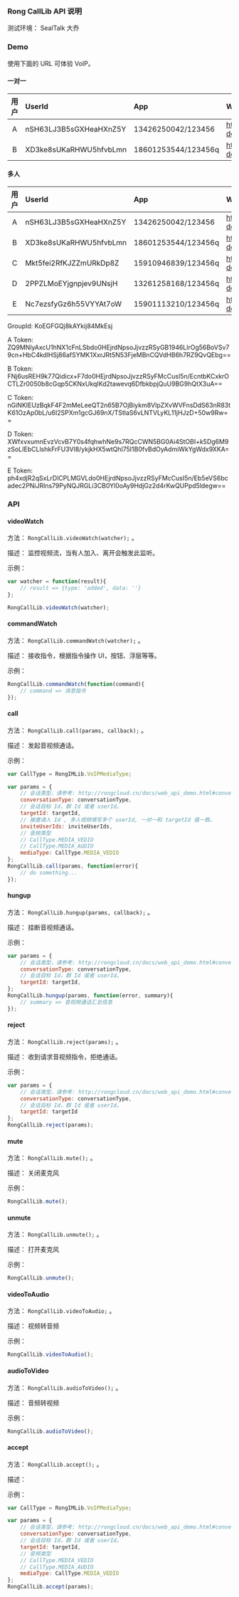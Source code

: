 ### Rong CallLib API 说明

测试环境： SealTalk 大乔

### Demo

使用下面的 URL 可体验 VoIP。

#### 一对一


|用户       | UserId    | App                  |Web   
|:---------:|:----------|:-------------------- |:-------------------------------------------------
|A          | nSH63LJ3B5sGXHeaHXnZ5Y | 13426250042/123456   |https://yuhongda0315.github.io/martin-demo/calllib/agora/private.html
|B          | XD3ke8sUKaRHWU5hfvbLmn | 18601253544/123456q  |https://yuhongda0315.github.io/martin-demo/calllib/agora/private.html?peer
 
#### 多人

|用户       | UserId    | App                  |Web   
|:---------:|:----------|:-------------------- |:-------------------------------------------------
|A          | nSH63LJ3B5sGXHeaHXnZ5Y | 13426250042/123456    | https://yuhongda0315.github.io/martin-demo/calllib/agora/group.html
|B          | XD3ke8sUKaRHWU5hfvbLmn | 18601253544/123456q   | https://yuhongda0315.github.io/martin-demo/calllib/agora/group.html?peer1
|C          | Mkt5fei2RfKJZZmURkDp8Z | 15910946839/123456q   | https://yuhongda0315.github.io/martin-demo/calllib/agora/group.html?peer2
|D          | 2PPZLMoEYjgnpjev9UNsjH | 13261258168/123456q   | https://yuhongda0315.github.io/martin-demo/calllib/agora/group.html?peer3
|E          | Nc7ezsfyGz6h55VYYAt7oW | 15901113210/123456q   | https://yuhongda0315.github.io/martin-demo/calllib/agora/group.html?peer4

GroupId: KoEGFGQj8kAYkij84MkEsj

A Token: ZQ9MNlyAxcU1hNX1cFnLSbdo0HEjrdNpsoJjvzzRSyGB1946LlrOg56BoVSv79cn+HbC4kdlHSj86afSYMK1XxrJRt5N53FjeMBnCQVdHB6h7RZ9QvQEbg==

B Token: FNj6usREH9k77Qidicx+F7do0HEjrdNpsoJjvzzRSyFMcCusI5n/EcntbKCxkrOCTLZr0050b8cGqp5CKNxUkqIKd2tawevq6DfbkbpjQuU9BG9hQtX3uA==

C Token: nGiNKIEUzBqkF4F2mMeLeeQT2n65B7OjBiykm8VlpZXvWVFnsDdS63nR83tK61OzAp0bL/u6I2SPXm1gcGJ69nX/TStlaS6vLNTVLyKL11jHJzD+50w9Rw==

D Token: XWfxvxumnEvzVcvB7Y0s4fqhwhNe9s7RQcCWN5BG0Ai4StOBI+k5Dg6M9zSoLIEbCLlshkFrFU3Vl8/ykjkHX5wtQhl75I1B0fvBdOyAdmiWkYgWdx9XKA==

E Token: ph4xdjR2qSxLrDlCPLMGVLdo0HEjrdNpsoJjvzzRSyFMcCusI5n/Eb5eVS6bcadec2PNiJRlns79PyNQJRGLi3CB0Yl0oAy9HdjGz2d4rKwQUPpd5ldegw==

### API

    
#### videoWatch

方法： `RongCallLib.videoWatch(watcher);` 。

描述： 监控视频流，当有人加入、离开会触发此监听。
   
示例：

```js
var watcher = function(result){
    // result => {type: 'added', data: ''}
};

RongCallLib.videoWatch(watcher);
```
    
#### commandWatch

方法： `RongCallLib.commandWatch(watcher);` 。

描述： 接收指令，根据指令操作 UI，按钮、浮层等等。
   
示例：

```js
RongCallLib.commandWatch(function(command){
    // command => 消息指令
});

```
#### call

方法： `RongCallLib.call(params, callback);` 。

描述： 发起音视频通话。
   
示例：

```js
var CallType = RongIMLib.VoIPMediaType;

var params = {
    // 会话类型，请参考: http://rongcloud.cn/docs/web_api_demo.html#conversation_type
    conversationType: conversationType,
    // 会话目标 Id，群 Id 或者 userId。 
    targetId: targetId,
    // 被邀请人 Id , 多人视频填写多个 userId, 一对一和 targetId 值一致。
    inviteUserIds: inviteUserIds,
    // 音频类型
    // CallType.MEDIA_VEDIO
    // CallType.MEDIA_AUDIO
    mediaType: CallType.MEDIA_VEDIO
};
RongCallLib.call(params, function(error){
    // do something...
});
```
#### hungup

方法： `RongCallLib.hungup(params, callback);` 。

描述： 挂断音视频通话。
   
示例：

```js
var params = {
    // 会话类型，请参考: http://rongcloud.cn/docs/web_api_demo.html#conversation_type
    conversationType: conversationType,
    // 会话目标 Id，群 Id 或者 userId。 
    targetId: targetId,   
};
RongCallLib.hungup(params, function(error, summary){
    // summary => 音视频通话汇总信息
});
```
#### reject

方法： `RongCallLib.reject(params);` 。

描述： 收到请求音视频指令，拒绝通话。
   
示例：

```js
var params = {
    // 会话类型，请参考: http://rongcloud.cn/docs/web_api_demo.html#conversation_type
    conversationType: conversationType,
    // 会话目标 Id，群 Id 或者 userId。 
    targetId: targetId
};
RongCallLib.reject(params);
```

#### mute

方法： `RongCallLib.mute();` 。

描述： 关闭麦克风

示例：

```js
RongCallLib.mute();
```

#### unmute

方法： `RongCallLib.unmute();` 。

描述： 打开麦克风
   
示例：

```js
RongCallLib.unmute();
```

#### videoToAudio

方法： `RongCallLib.videoToAudio;` 。

描述： 视频转音频
   
示例：

```js
RongCallLib.videoToAudio();
```

#### audioToVideo

方法： `RongCallLib.audioToVideo();` 。

描述： 音频转视频

示例：

```js
RongCallLib.audioToVideo();
```

#### accept

方法： `RongCallLib.accept();` 。

描述：
   

示例：

```js
var CallType = RongIMLib.VoIPMediaType;

var params = {
    // 会话类型，请参考: http://rongcloud.cn/docs/web_api_demo.html#conversation_type
    conversationType: conversationType,
    // 会话目标 Id，群 Id 或者 userId。 
    targetId: targetId,
    // 音频类型
    // CallType.MEDIA_VEDIO
    // CallType.MEDIA_AUDIO
    mediaType: CallType.MEDIA_VEDIO
};
RongCallLib.accept(params);
```